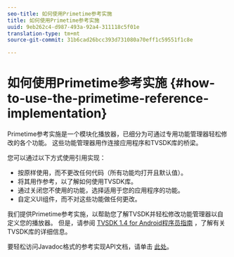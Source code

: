 ```yaml
---
seo-title: 如何使用Primetime参考实施
title: 如何使用Primetime参考实施
uuid: 9eb262c4-d987-493a-92a4-311118c5f01e
translation-type: tm+mt
source-git-commit: 31b6cad26bcc393d731080a70eff1c59551f1c8e

---
```



# 如何使用Primetime参考实施 {#how-to-use-the-primetime-reference-implementation}

Primetime参考实施是一个模块化播放器，已细分为可通过专用功能管理器轻松修改的各个功能。 这些功能管理器用作连接应用程序和TVSDK库的桥梁。

您可以通过以下方式使用引用实现：

* 按原样使用，而不更改任何代码（所有功能均打开且默认值）。
* 将其用作参考，以了解如何使用TVSDK库。
* 通过关闭您不使用的功能，选择适用于您的应用程序的功能。
* 自定义UI组件，而不对这些功能做任何更改。

我们提供Primetime参考实施，以帮助您了解TVSDK并轻松修改功能管理器以自定义您的播放器。 但是，请参阅 [TVSDK 1.4 for Android程序员指南](https://helpx.adobe.com/content/dam/help/en/primetime/programming-guides/psdk_android.pdf) ，了解有关TVSDK库的详细信息。

要轻松访问Javadoc格式的参考实现API文档，请单击 [此处](https://help.adobe.com/en_US/primetime/api/reference_implementation/android/javadoc/index.html)。

